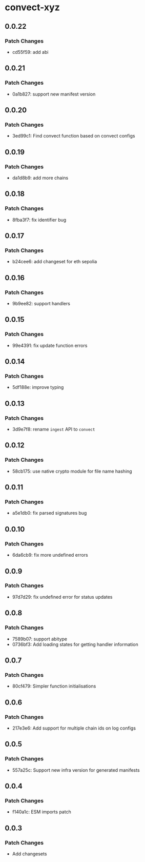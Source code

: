 # convect-xyz

## 0.0.22

### Patch Changes

- cd55f59: add abi

## 0.0.21

### Patch Changes

- 0a1b827: support new manifest version

## 0.0.20

### Patch Changes

- 3ed99c1: Find convect function based on convect configs

## 0.0.19

### Patch Changes

- da1d8b9: add more chains

## 0.0.18

### Patch Changes

- 8fba3f7: fix identifier bug

## 0.0.17

### Patch Changes

- b24cee6: add changeset for eth sepolia

## 0.0.16

### Patch Changes

- 9b9ee82: support handlers

## 0.0.15

### Patch Changes

- 99e4391: fix update function errors

## 0.0.14

### Patch Changes

- 5df188e: improve typing

## 0.0.13

### Patch Changes

- 3d9e7f8: rename `ingest` API to `convect`

## 0.0.12

### Patch Changes

- 58cb175: use native crypto module for file name hashing

## 0.0.11

### Patch Changes

- a5e1db0: fix parsed signatures bug

## 0.0.10

### Patch Changes

- 6da6cb9: fix more undefined errors

## 0.0.9

### Patch Changes

- 97d7d29: fix undefined error for status updates

## 0.0.8

### Patch Changes

- 7589b07: support abitype
- 0736bf3: Add loading states for getting handler information

## 0.0.7

### Patch Changes

- 80cf479: Simpler function initialisations

## 0.0.6

### Patch Changes

- 217e3e6: Add support for multiple chain ids on log configs

## 0.0.5

### Patch Changes

- 557a25c: Support new infra version for generated manifests

## 0.0.4

### Patch Changes

- f140a1c: ESM imports patch

## 0.0.3

### Patch Changes

- Add changesets
